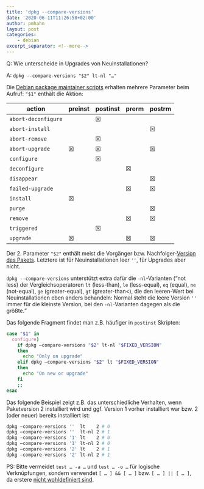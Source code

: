 ```yaml
---
title: 'dpkg --compare-versions'
date: '2020-06-11T11:26:58+02:00'
author: pmhahn
layout: post
categories:
    - debian
excerpt_separator: <!--more-->
---
```


Q: Wie unterscheide in Upgrades von Neuinstallationen?

<!--more-->

A: `dpkg --compare-versions "$2" lt-nl "…"`

Die [Debian package maintainer scripts](https://www.debian.org/doc/debian-policy/ch-maintainerscripts.html) erhalten mehrere Parameter beim Aufruf: `"$1"` enthält die Aktion:

| action | preinst | postinst | prerm | postrm |
|---|---|---|---|---|
| `abort-deconfigure` |  | ☒ |  |  |
| `abort-install ` |  |  |  | ☒ |
| `abort-remove ` |  | ☒ |  |  |
| `abort-upgrade ` | ☒ | ☒ |  | ☒ |
| `configure ` |  | ☒ |  |  |
| `deconfigure ` |  |  | ☒ |  |
| `disappear ` |  |  |  | ☒ |
| `failed-upgrade ` |  |  | ☒ | ☒ |
| `install ` | ☒ |  |  |  |
| `purge ` |  |  |  | ☒ |
| `remove ` |  |  | ☒ | ☒ |
| `triggered ` |  | ☒ |  |  |
| `upgrade ` | ☒ |  | ☒ | ☒ |

Der 2. Parameter `"$2"` enthält meist die Vorgänger bzw. Nachfolger-[Version des Pakets](https://hutten.knut.univention.de/blog/debian-versions-schema/). Letztere ist für Neuinstallationen leer `''`, für Upgrades aber nicht.

`dpkg --compare-versions` unterstützt extra dafür die `-nl`-Varianten (<q>not less) der Vergleichsoperatoren `lt` (less-than), `le` (less-equal), `eq` (equal), `ne` (not-equal), `ge` (greater-equal), `gt` (greater-than&lt;), die den leeren-Wert bei Neuinstallationen eben anders behandeln: Normal steht die leere Version `''` immer für die kleinste Version, bei den `-nl`-Varianten dagegen als die größte.</q>

Das folgende Fragment findet man z.B. häufiger in `postinst` Skripten:

```bash
case "$1" in
  configure)
    if dpkg –compare-versions "$2" lt-nl "$FIXED_VERSION"
    then
      echo "Only on upgrade"
    elif dpkg –compare-versions "$2" lt "$FIXED_VERSION"
    then
      echo "On new or upgrade"
    fi
    ;;
esac
```

Das folgende Beispiel zeigt z.B. das unterschiedliche Verhalten, wenn Paketversion 2 installiert wird und ggf. Version 1 vorher installiert war bzw. 2 (oder neuer) bereits installiert ist:

```bash
dpkg –compare-versions ''  lt    2 # 0
dpkg –compare-versions ''  lt-nl 2 # 1
dpkg –compare-versions '1' lt    2 # 0
dpkg –compare-versions '1' lt-nl 2 # 0
dpkg –compare-versions '2' lt    2 # 1
dpkg –compare-versions '2' lt-nl 2 # 1
```

PS: Bitte vermeidet `test … -a …` und `test … -o …` für logische Verknüpfungen, sondern verwendet `[ … ] && [ … ]` bzw. `[ … ] || [ … ]`, da erstere [nicht wohldefiniert sind](https://github.com/koalaman/shellcheck/wiki/SC2166).

<!--
PPS: Hier mein [Vortrag zu den Maintainer-Scripten](https://phahn.gitpages.knut.univention.de/talks/dpkg-maint.html) von damals.
-->
